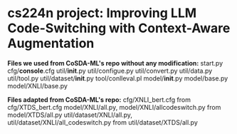# cs224n project: Improving LLM Code-Switching with Context-Aware Augmentation

**Files we used from CoSDA-ML's repo without any modification:**
start.py
cfg/__console__.cfg
util/__init__.py
util/configue.py
util/convert.py
util/data.py
util/tool.py
util/dataset/__init__.py
tool/conlleval.pl
model/__init__.py
model/base.py
model/XNLI/base.py

**Files adapted from CoSDA-ML's repo:**
cfg/XNLI_bert.cfg from cfg/XTDS_bert.cfg
model/XNLI/all.py, model/XNLI/allcodeswitch.py from model/XTDS/all.py
util/dataset/XNLI/all.py, util/dataset/XNLI/all_codeswitch.py from util/dataset/XTDS/all.py
